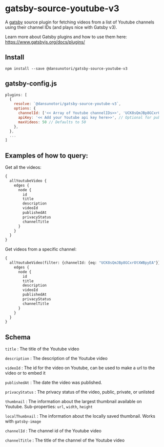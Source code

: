 # gatsby-source-youtube-v3

A [gatsby](https://www.gatsbyjs.org/) source plugin for fetching videos from a list of Youtube channels using their channel IDs (and plays nice with Gatsby v3).

Learn more about Gatsby plugins and how to use them here: https://www.gatsbyjs.org/docs/plugins/

## Install

`npm install --save @dansunotori/gatsby-source-youtube-v3`


## gatsby-config.js

```javascript
plugins: [
  {
    resolve: `@dansunotori/gatsby-source-youtube-v3`,
    options: {
      channelId: ['<< Array of Youtube channelIDs>>', 'UCK8sQmJBp8GCxrOtXWBpyEA'],
      apiKey: '<< Add your Youtube api key here>>', // Optional for public requests
      maxVideos: 50 // Defaults to 50
    },
  },
  ...
]
```

## Examples of how to query:

Get all the videos:

```graphql
{
  allYoutubeVideo {
    edges {
      node {
        id
        title
        description
        videoId
        publishedAt
        privacyStatus
        channelTitle
      }
    }
  }
}
```

Get videos from a specific channel:

```graphql
{
  allYoutubeVideo(filter: {channelId: {eq: "UCK8sQmJBp8GCxrOtXWBpyEA"}}) {
    edges {
      node {
        id
        title
        description
        videoId
        publishedAt
        privacyStatus
        channelTitle
      }
    }
  }
}
```

## Schema

`title`
: The title of the Youtube video

`description`
: The description of the Youtube video

`videoId`
: The id for the video on Youtube, can be used to make a url to the video or to embed it

`publishedAt`
: The date the video was published.

`privacyStatus`
: The privacy status of the video, public, private, or unlisted

`thumbnail`
: The information about the largest thumbnail available on Youtube. Sub-properties: `url`, `width`, `height`

`localThumbnail`
: The information about the locally saved thumbnail. Works with `gatsby-image`

`channelId`
: The channel id of the Youtube video

`channelTitle`
: The title of the channel of the Youtube video
